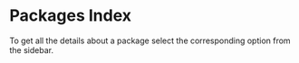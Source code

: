 # Packages Index

To get all the details about a package select the corresponding option from the sidebar.